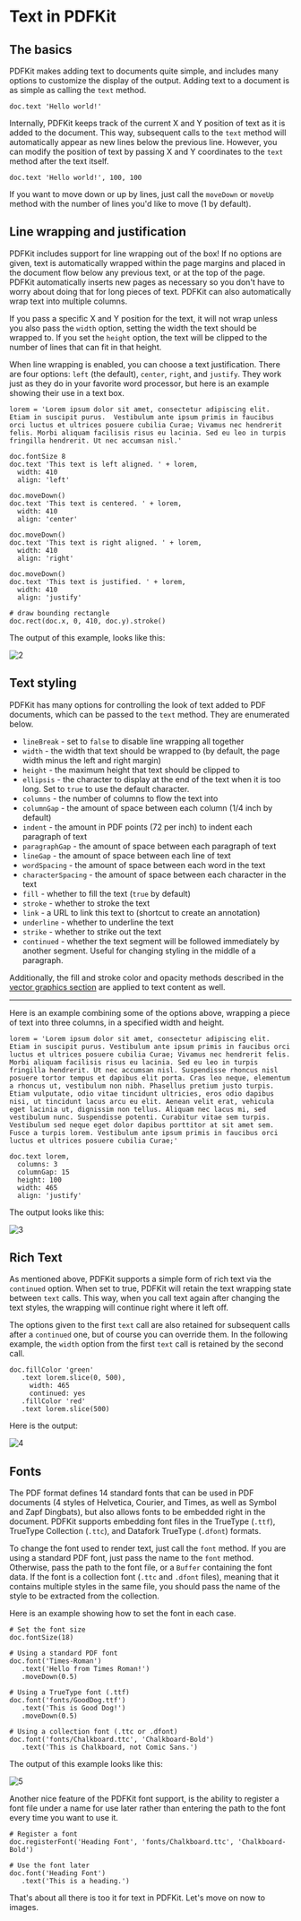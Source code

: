 # Text in PDFKit

## The basics

PDFKit makes adding text to documents quite simple, and includes many options
to customize the display of the output. Adding text to a document is as simple
as calling the `text` method.

    doc.text 'Hello world!'

Internally, PDFKit keeps track of the current X and Y position of text as it
is added to the document. This way, subsequent calls to the `text` method will
automatically appear as new lines below the previous line. However, you can
modify the position of text by passing X and Y coordinates to the `text`
method after the text itself.

    doc.text 'Hello world!', 100, 100

If you want to move down or up by lines, just call the `moveDown` or `moveUp`
method with the number of lines you'd like to move (1 by default).

## Line wrapping and justification

PDFKit includes support for line wrapping out of the box! If no options are
given, text is automatically wrapped within the page margins and placed in the
document flow below any previous text, or at the top of the page. PDFKit
automatically inserts new pages as necessary so you don't have to worry about
doing that for long pieces of text. PDFKit can also automatically wrap text
into multiple columns.

If you pass a specific X and Y position for the text, it will not wrap unless
you also pass the `width` option, setting the width the text should be wrapped
to. If you set the `height` option, the text will be clipped to the number of
lines that can fit in that height.

When line wrapping is enabled, you can choose a text justification. There are
four options: `left` (the default), `center`, `right`, and `justify`. They
work just as they do in your favorite word processor, but here is an example
showing their use in a text box.
    
    lorem = 'Lorem ipsum dolor sit amet, consectetur adipiscing elit. Etiam in suscipit purus.  Vestibulum ante ipsum primis in faucibus orci luctus et ultrices posuere cubilia Curae; Vivamus nec hendrerit felis. Morbi aliquam facilisis risus eu lacinia. Sed eu leo in turpis fringilla hendrerit. Ut nec accumsan nisl.'
    
    doc.fontSize 8
    doc.text 'This text is left aligned. ' + lorem,
      width: 410
      align: 'left'
    
    doc.moveDown()
    doc.text 'This text is centered. ' + lorem,
      width: 410
      align: 'center'
    
    doc.moveDown()
    doc.text 'This text is right aligned. ' + lorem, 
      width: 410
      align: 'right'
    
    doc.moveDown()
    doc.text 'This text is justified. ' + lorem, 
      width: 410
      align: 'justify'
      
    # draw bounding rectangle
    doc.rect(doc.x, 0, 410, doc.y).stroke()


The output of this example, looks like this:

![2](images/alignments.png)

## Text styling

PDFKit has many options for controlling the look of text added to PDF
documents, which can be passed to the `text` method. They are enumerated
below.

* `lineBreak` - set to `false` to disable line wrapping all together
* `width` - the width that text should be wrapped to (by default, the page width minus the left and right margin)
* `height` - the maximum height that text should be clipped to
* `ellipsis` - the character to display at the end of the text when it is too long. Set to `true` to use the default character.
* `columns` - the number of columns to flow the text into
* `columnGap` - the amount of space between each column (1/4 inch by default)
* `indent` - the amount in PDF points (72 per inch) to indent each paragraph of text
* `paragraphGap` - the amount of space between each paragraph of text
* `lineGap` - the amount of space between each line of text
* `wordSpacing` - the amount of space between each word in the text
* `characterSpacing` - the amount of space between each character in the text
* `fill` - whether to fill the text (`true` by default)
* `stroke` - whether to stroke the text
* `link` - a URL to link this text to (shortcut to create an annotation)
* `underline` - whether to underline the text
* `strike` - whether to strike out the text
* `continued` - whether the text segment will be followed immediately by another segment. Useful for changing styling in the middle of a paragraph.

Additionally, the fill and stroke color and opacity methods described in the
[vector graphics section](vector.html) are applied to text content as well.

* * *

Here is an example combining some of the options above, wrapping a piece of text into three columns, in a specified width and height.
   
    lorem = 'Lorem ipsum dolor sit amet, consectetur adipiscing elit. Etiam in suscipit purus. Vestibulum ante ipsum primis in faucibus orci luctus et ultrices posuere cubilia Curae; Vivamus nec hendrerit felis. Morbi aliquam facilisis risus eu lacinia. Sed eu leo in turpis fringilla hendrerit. Ut nec accumsan nisl. Suspendisse rhoncus nisl posuere tortor tempus et dapibus elit porta. Cras leo neque, elementum a rhoncus ut, vestibulum non nibh. Phasellus pretium justo turpis. Etiam vulputate, odio vitae tincidunt ultricies, eros odio dapibus nisi, ut tincidunt lacus arcu eu elit. Aenean velit erat, vehicula eget lacinia ut, dignissim non tellus. Aliquam nec lacus mi, sed vestibulum nunc. Suspendisse potenti. Curabitur vitae sem turpis. Vestibulum sed neque eget dolor dapibus porttitor at sit amet sem. Fusce a turpis lorem. Vestibulum ante ipsum primis in faucibus orci luctus et ultrices posuere cubilia Curae;'   
    
    doc.text lorem,
      columns: 3
      columnGap: 15
      height: 100
      width: 465
      align: 'justify'

The output looks like this:

![3]()

## Rich Text

As mentioned above, PDFKit supports a simple form of rich text via the `continued` option.
When set to true, PDFKit will retain the text wrapping state between `text` calls. This way,
when you call text again after changing the text styles, the wrapping will continue right
where it left off.

The options given to the first `text` call are also retained for subsequent calls after a 
`continued` one, but of course you can override them.  In the following example, the `width`
option from the first `text` call is retained by the second call.

    doc.fillColor 'green'
       .text lorem.slice(0, 500),
         width: 465
         continued: yes
       .fillColor 'red'
       .text lorem.slice(500)
       
Here is the output:
       
![4]()

## Fonts

The PDF format defines 14 standard fonts that can be used in PDF documents (4
styles of Helvetica, Courier, and Times, as well as Symbol and Zapf Dingbats),
but also allows fonts to be embedded right in the document. PDFKit supports
embedding font files in the TrueType (`.ttf`), TrueType Collection (`.ttc`),
and Datafork TrueType (`.dfont`) formats.

To change the font used to render text, just call the `font` method. If you
are using a standard PDF font, just pass the name to the `font` method.
Otherwise, pass the path to the font file, or a `Buffer` containing the font data.
If the font is a collection font (`.ttc` and `.dfont` files), meaning that it 
contains multiple styles in the same file, you should pass the name of the style 
to be extracted from the collection.

Here is an example showing how to set the font in each case.

    # Set the font size
    doc.fontSize(18)
     
    # Using a standard PDF font
    doc.font('Times-Roman')
       .text('Hello from Times Roman!')
       .moveDown(0.5)
     
    # Using a TrueType font (.ttf)   
    doc.font('fonts/GoodDog.ttf')
       .text('This is Good Dog!')
       .moveDown(0.5)
     
    # Using a collection font (.ttc or .dfont)   
    doc.font('fonts/Chalkboard.ttc', 'Chalkboard-Bold')
       .text('This is Chalkboard, not Comic Sans.')

The output of this example looks like this:

![5](images/fonts.png)

Another nice feature of the PDFKit font support, is the ability to register a
font file under a name for use later rather than entering the path to the font
every time you want to use it.

    # Register a font
    doc.registerFont('Heading Font', 'fonts/Chalkboard.ttc', 'Chalkboard-Bold')
     
    # Use the font later
    doc.font('Heading Font')
       .text('This is a heading.')

That's about all there is too it for text in PDFKit. Let's move on now to
images.
